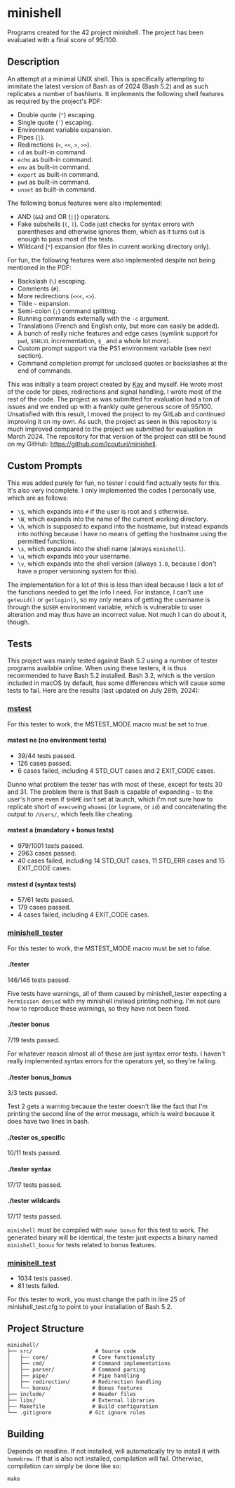 # minishell

Programs created for the 42 project minishell. The project has been evaluated with a final score of 95/100.

## Description

An attempt at a minimal UNIX shell. This is specifically attempting to immitate the latest version of Bash as of 2024 (Bash 5.2) and as such replicates a number of bashisms. It implements the following shell features as required by the project's PDF:

* Double quote (`"`) escaping.
* Single quote (`'`) escaping.
* Environment variable expansion.
* Pipes (`|`).
* Redirections (`<`, `<<`, `>`, `>>`).
* `cd` as built-in command.
* `echo` as built-in command.
* `env` as built-in command.
* `export` as built-in command.
* `pwd` as built-in command.
* `unset` as built-in command.

The following bonus features were also implemented:

* AND (`&&`) and OR (`||`) operators.
* Fake subshells (`(`, `)`). Code just checks for syntax errors with parentheses and otherwise ignores them, which as it turns out is enough to pass most of the tests.
* Wildcard (`*`) expansion (for files in current working directory only).

For fun, the following features were also implemented despite not being mentioned in the PDF:

* Backslash (`\`) escaping.
* Comments (`#`).
* More redirections (`<<<`, `<>`).
* Tilde `~` expansion.
* Semi-colon (`;`) command splitting.
* Running commands externally with the `-c` argument.
* Translations (French and English only, but more can easily be added).
* A bunch of really niche features and edge cases (symlink support for `pwd`, `$SHLVL` incrementation, `$_` and a whole lot more).
* Custom prompt support via the PS1 environment variable (see next section).
* Command completion prompt for unclosed quotes or backslashes at the end of commands.

This was initially a team project created by [Kay](https://github.com/kay30kim) and myself. He wrote most of the code for pipes, redirections and signal handling. I wrote most of the rest of the code. The project as was submitted for evaluation had a ton of issues and we ended up with a frankly quite generous score of 95/100. Unsatisfied with this result, I moved the project to my GitLab and continued improving it on my own. As such, the project as seen in this repository is much improved compared to the project we submitted for evaluation in March 2024. The repository for that version of the project can still be found on my GitHub: https://github.com/lcouturi/minishell.

## Custom Prompts

This was added purely for fun, no tester I could find actually tests for this. It's also very incomplete. I only implemented the codes I personally use, which are as follows:

* `\$`, which expands into `#` if the user is root and `$` otherwise.
* `\W`, which expands into the name of the current working directory.
* `\h`, which is supposed to expand into the hostname, but instead expands into nothing because I have no means of getting the hostname using the permitted functions.
* `\s`, which expands into the shell name (always `minishell`).
* `\u`, which expands into your username.
* `\v`, which expands into the shell version (always `1.0`, because I don't have a proper versioning system for this).

The implementation for a lot of this is less than ideal because I lack a lot of the functions needed to get the info I need. For instance, I can't use `geteuid()` or `getlogin()`, so my only means of getting the username is through the `$USER` environment variable, which is vulnerable to user alteration and may thus have an incorrect value. Not much I can do about it, though.

## Tests

This project was mainly tested against Bash 5.2 using a number of tester programs available online. When using these testers, it is thus recommended to have Bash 5.2 installed. Bash 3.2, which is the version included in macOS by default, has some differences which will cause some tests to fail. Here are the results (last updated on July 28th, 2024):

### [mstest](https://github.com/zstenger93/42_minishell_tester)

For this tester to work, the MSTEST_MODE macro must be set to true.

#### mstest ne (no environment tests)

* 39/44 tests passed.
* 126 cases passed.
* 6 cases failed, including 4 STD_OUT cases and 2 EXIT_CODE cases.

Dunno what problem the tester has with most of these, except for tests 30 and 31. The problem there is that Bash is capable of expanding `~` to the user's home even if `$HOME` isn't set at launch, which I'm not sure how to replicate short of `execve`ing `whoami` (or `logname`, or `id`) and concatenating the output to `/Users/`, which feels like cheating.

#### mstest a (mandatory + bonus tests)

* 979/1001 tests passed.
* 2963 cases passed.
* 40 cases failed, including 14 STD_OUT cases, 11 STD_ERR cases and 15 EXIT_CODE cases.

#### mstest d (syntax tests)

* 57/61 tests passed.
* 179 cases passed.
* 4 cases failed, including 4 EXIT_CODE cases.

### [minishell_tester](https://github.com/LucasKuhn/minishell_tester)

For this tester to work, the MSTEST_MODE macro must be set to false.

#### ./tester

146/146 tests passed.

Five tests have warnings, all of them caused by minishell_tester expecting a `Permission denied` with my minishell instead printing nothing. I'm not sure how to reproduce these warnings, so they have not been fixed.

#### ./tester bonus

7/19 tests passed.

For whatever reason almost all of these are just syntax error tests. I haven't really implemented syntax errors for the operators yet, so they're failing.

#### ./tester bonus_bonus

3/3 tests passed.

Test 2 gets a warning because the tester doesn't like the fact that I'm printing the second line of the error message, which is weird because it does have two lines in bash.

#### ./tester os_specific

10/11 tests passed.

#### ./tester syntax

17/17 tests passed.

#### ./tester wildcards

17/17 tests passed.

`minishell` must be compiled with `make bonus` for this test to work. The generated binary will be identical, the tester just expects a binary named `minishell_bonus` for tests related to bonus features.

### [minishell_test](https://github.com/cacharle/minishell_test)

* 1034 tests passed.
* 81 tests failed.

For this tester to work, you must change the path in line 25 of minishell_test.cfg to point to your installation of Bash 5.2.

## Project Structure

```
minishell/
├── src/                    # Source code
│   ├── core/              # Core functionality
│   ├── cmd/               # Command implementations
│   ├── parser/            # Command parsing
│   ├── pipe/              # Pipe handling
│   ├── redirection/       # Redirection handling
│   └── bonus/             # Bonus features
├── include/               # Header files
├── libs/                  # External libraries
├── Makefile               # Build configuration
└── .gitignore            # Git ignore rules
```

## Building

Depends on readline. If not installed, will automatically try to install it with `homebrew`. If that is also not installed, compilation will fail. Otherwise, compilation can simply be done like so:

	make
